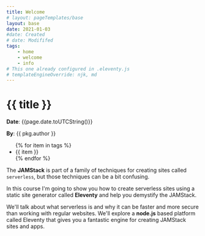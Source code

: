 ```yaml
---
title: Welcome
# layout: pageTemplates/base
layout: base
date: 2021-01-03
#date: Created
# date: Modififed
tags: 
    - home
    - welcome
    - info
# This one already configured in .eleventy.js
# templateEngineOverride: njk, md
---
```


# {{ title }}
**Date**: {{page.date.toUTCString()}}

**By**: {{ pkg.author }}

<ul>
{% for item in tags %}
<li>{{ item }}</li>
{% endfor %}
</ul>

The **JAMStack** is part of a family of techniques for creating sites called `serverless`, but those techniques can be a bit confusing.

In this course I'm going to show you how to create serverless sites using a static site generator called **Eleventy** and help you demystify the JAMStack.

We'll talk about what serverless is and why it can be faster and more secure than working with regular websites. We'll explore a **node.js** based platform called Eleventy that gives you a fantastic engine for creating JAMStack sites and apps.